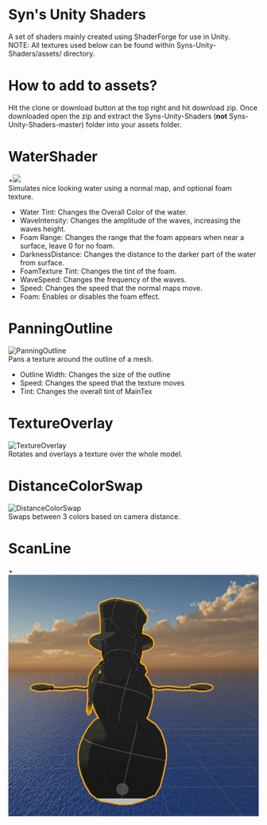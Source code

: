# Syn's Unity Shaders
A set of shaders mainly created using ShaderForge for use in Unity.  
  NOTE: All textures used below can be found within Syns-Unity-Shaders/assets/ directory.

# How to add to assets?
Hit the clone or download button at the top right and hit download zip.  Once downloaded open the zip and extract the Syns-Unity-Shaders (**not** Syns-Unity-Shaders-master) folder into your assets folder.
  
# WaterShader
+<img src="/gifs/water-shader.gif?raw=true">  
Simulates nice looking water using a normal map, and optional foam texture.
  * Water Tint: Changes the Overall Color of the water.
  * WaveIntensity: Changes the amplitude of the waves, increasing the waves height.
  * Foam Range: Changes the range that the foam appears when near a surface, leave 0 for no foam.
  * DarknessDistance:  Changes the distance to the darker part of the water from surface.
  * FoamTexture Tint: Changes the tint of the foam.
  * WaveSpeed: Changes the frequency of the waves.
  * Speed:  Changes the speed that the normal maps move.
  * Foam:  Enables or disables the foam effect.
  
# PanningOutline
![PanningOutline](https://imgur.com/a4L4G6h.gif)  
Pans a texture around the outline of a mesh.  
  * Outline Width: Changes the size of the outline
  * Speed: Changes the speed that the texture moves
  * Tint:  Changes the overall tint of MainTex
  
# TextureOverlay
![TextureOverlay](https://i.gyazo.com/2cc5539826f783f16aec87c191156b58.gif)  
Rotates and overlays a texture over the whole model.  
  
# DistanceColorSwap
![DistanceColorSwap](https://i.gyazo.com/2d6130eb0e0174b39b112d05c1a8a351.gif)  
Swaps between 3 colors based on camera distance.  

# ScanLine
+<img src="/gifs/scanlines.gif?raw=true">
  
